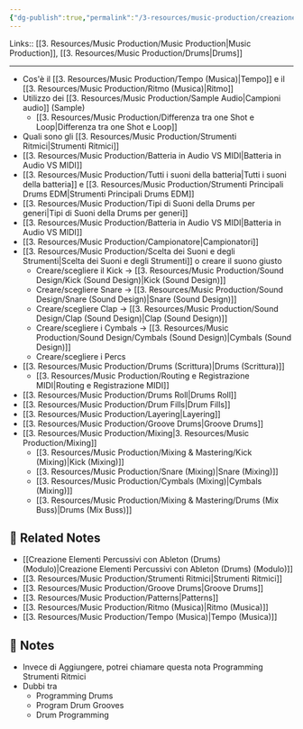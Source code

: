 ```yaml
---
{"dg-publish":true,"permalink":"/3-resources/music-production/creazione-elementi-percussivi-drums/"}
---
```


Links:: [[3. Resources/Music Production/Music Production\|Music Production]], [[3. Resources/Music Production/Drums\|Drums]] 

---

- Cos'è il [[3. Resources/Music Production/Tempo (Musica)\|Tempo]] e il [[3. Resources/Music Production/Ritmo (Musica)\|Ritmo]]
- Utilizzo dei [[3. Resources/Music Production/Sample Audio\|Campioni audio]] (Sample)
	- [[3. Resources/Music Production/Differenza tra one Shot e Loop\|Differenza tra one Shot e Loop]]
- Quali sono gli [[3. Resources/Music Production/Strumenti Ritmici\|Strumenti Ritmici]]
- [[3. Resources/Music Production/Batteria in Audio VS MIDI\|Batteria in Audio VS MIDI]]
- [[3. Resources/Music Production/Tutti i suoni della batteria\|Tutti i suoni della batteria]] e [[3. Resources/Music Production/Strumenti Principali Drums EDM\|Strumenti Principali Drums EDM]]
- [[3. Resources/Music Production/Tipi di Suoni della Drums per generi\|Tipi di Suoni della Drums per generi]]
- [[3. Resources/Music Production/Batteria in Audio VS MIDI\|Batteria in Audio VS MIDI]]
- [[3. Resources/Music Production/Campionatore\|Campionatori]]
- [[3. Resources/Music Production/Scelta dei Suoni e degli Strumenti\|Scelta dei Suoni e degli Strumenti]] o creare il suono giusto
	- Creare/scegliere il Kick → [[3. Resources/Music Production/Sound Design/Kick (Sound Design)\|Kick (Sound Design)]]
	- Creare/scegliere Snare → [[3. Resources/Music Production/Sound Design/Snare (Sound Design)\|Snare (Sound Design)]]
	- Creare/scegliere Clap → [[3. Resources/Music Production/Sound Design/Clap (Sound Design)\|Clap (Sound Design)]]
	- Creare/scegliere i Cymbals → [[3. Resources/Music Production/Sound Design/Cymbals (Sound Design)\|Cymbals (Sound Design)]]
	- Creare/scegliere i Percs
- [[3. Resources/Music Production/Drums (Scrittura)\|Drums (Scrittura)]]
	- [[3. Resources/Music Production/Routing e Registrazione MIDI\|Routing e Registrazione MIDI]]
- [[3. Resources/Music Production/Drums Roll\|Drums Roll]]
- [[3. Resources/Music Production/Drum Fills\|Drum Fills]]
- [[3. Resources/Music Production/Layering\|Layering]]
- [[3. Resources/Music Production/Groove Drums\|Groove Drums]]
- [[3. Resources/Music Production/Mixing\|3. Resources/Music Production/Mixing]]
	- [[3. Resources/Music Production/Mixing & Mastering/Kick (Mixing)\|Kick (Mixing)]]
	- [[3. Resources/Music Production/Snare (Mixing)\|Snare (Mixing)]]
	- [[3. Resources/Music Production/Cymbals (Mixing)\|Cymbals (Mixing)]]
	- [[3. Resources/Music Production/Mixing & Mastering/Drums (Mix Buss)\|Drums (Mix Buss)]]



## 🔗 Related Notes

- [[Creazione Elementi Percussivi con Ableton (Drums) (Modulo)\|Creazione Elementi Percussivi con Ableton (Drums) (Modulo)]]
- [[3. Resources/Music Production/Strumenti Ritmici\|Strumenti Ritmici]]
- [[3. Resources/Music Production/Groove Drums\|Groove Drums]]
- [[3. Resources/Music Production/Patterns\|Patterns]]
- [[3. Resources/Music Production/Ritmo (Musica)\|Ritmo (Musica)]]
- [[3. Resources/Music Production/Tempo (Musica)\|Tempo (Musica)]]


## 📝 Notes

- Invece di Aggiungere, potrei chiamare questa nota Programming Strumenti Ritmici
- Dubbi tra
	- Programming Drums
	- Program Drum Grooves
	- Drum Programming

